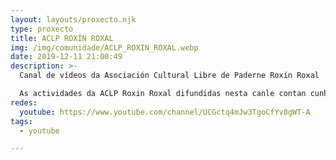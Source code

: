 ```yaml
---
layout: layouts/proxecto.njk
type: proxecto
title: ACLP ROXÍN ROXAL
img: /img/comunidade/ACLP_ROXIN_ROXAL.webp
date: 2019-12-11 21:00:49
description: >-
  Canal de vídeos da Asociación Cultural Libre de Paderne Roxín Roxal

  As actividades da ACLP Roxin Roxal difundidas nesta canle contan cunha subvención da Deputación de A Coruña
redes:
  youtube: https://www.youtube.com/channel/UCGctq4mJw3TgoCfYv8gWT-A
tags:
  - youtube

---
```

